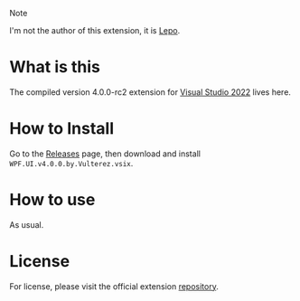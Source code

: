 > [!NOTE]
> I'm not the author of this extension, it is [Lepo](https://github.com/lepoco/wpfui).

# What is this
The compiled version 4.0.0-rc2 extension for [Visual Studio 2022](https://visualstudio.microsoft.com/downloads/) lives here.

# How to Install
Go to the [Releases](https://github.com/vulterez/wpfui/releases) page, then download and install `WPF.UI.v4.0.0.by.Vulterez.vsix`.

# How to use
As usual.

# License
For license, please visit the official extension [repository](https://github.com/lepoco/wpfui/blob/main/LICENSE.md).
